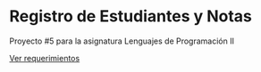 # Registro de Estudiantes y Notas

Proyecto #5 para la asignatura Lenguajes de Programación II

[Ver requerimientos](Requeriments.md)
